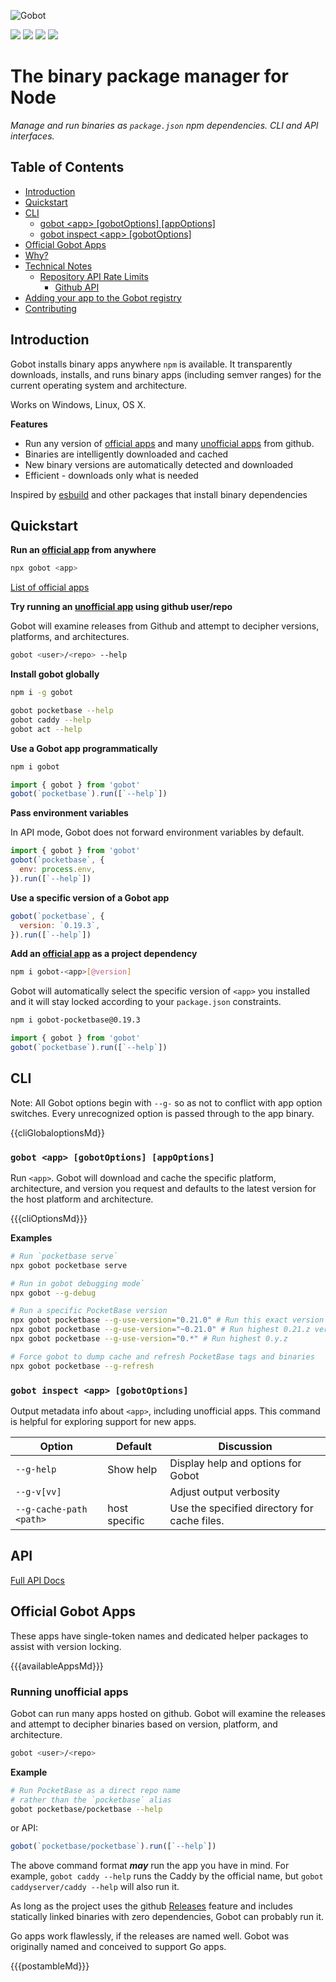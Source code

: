 ![Gobot](https://raw.githubusercontent.com/benallfree/gobot/{{{branch}}}/assets/gobot-banner.png)

![](https://img.shields.io/npm/v/gobot) ![](https://img.shields.io/npm/dt/gobot) ![](https://img.shields.io/github/commit-activity/t/benallfree/gobot) ![](https://img.shields.io/github/stars/benallfree/gobot)

# The binary package manager for Node

_Manage and run binaries as `package.json` npm dependencies. CLI and API interfaces._

## Table of Contents

- [Introduction](#introduction)
- [Quickstart](#quickstart)
- [CLI](#cli)
  - [gobot \<app> [gobotOptions] [appOptions]](#gobot-gobotoptions-app-appoptions)
  - [gobot inspect \<app> [gobotOptions]](#gobot-inspect-app-gobotoptions)
- [Official Gobot Apps](#official-gobot-apps)
- [Why?](#why)
- [Technical Notes](#technical-notes)
  - [Repository API Rate Limits](#repository-api-rate-limits)
    - [Github API](#github-api)
- [Adding your app to the Gobot registry](#adding-your-app-to-the-gobot-registry)
- [Contributing](#contributing)

## Introduction

Gobot installs binary apps anywhere `npm` is available. It transparently downloads, installs, and runs binary apps (including semver ranges) for the current operating system and architecture.

Works on Windows, Linux, OS X.

**Features**

- Run any version of [official apps](#official-gobot-apps) and many [unofficial apps](#running-unofficial-apps) from github.
- Binaries are intelligently downloaded and cached
- New binary versions are automatically detected and downloaded
- Efficient - downloads only what is needed

Inspired by [esbuild](https://esbuild.github.io/) and other packages that install binary dependencies

## Quickstart

**Run an [official app](#official-gobot-apps) from anywhere**

```bash
npx gobot <app>
```

[List of official apps](#official-gobot-apps)

**Try running an [unofficial app](#running-unofficial-apps) using github user/repo**

Gobot will examine releases from Github and attempt to decipher versions, platforms, and architectures.

```bash
gobot <user>/<repo> --help
```

**Install gobot globally**

```bash
npm i -g gobot
```

```bash
gobot pocketbase --help
gobot caddy --help
gobot act --help
```

**Use a Gobot app programmatically**

```bash
npm i gobot
```

```js
import { gobot } from 'gobot'
gobot(`pocketbase`).run([`--help`])
```

**Pass environment variables**

In API mode, Gobot does not forward environment variables by default.

```js
import { gobot } from 'gobot'
gobot(`pocketbase`, {
  env: process.env,
}).run([`--help`])
```

**Use a specific version of a Gobot app**

```js
gobot(`pocketbase`, {
  version: `0.19.3`,
}).run([`--help`])
```

**Add an [official app](#official-gobot-apps) as a project dependency**

```bash
npm i gobot-<app>[@version]
```

Gobot will automatically select the specific version of `<app>` you installed and it will stay locked according to your `package.json` constraints.

```bash
npm i gobot-pocketbase@0.19.3
```

```js
import { gobot } from 'gobot'
gobot(`pocketbase`).run([`--help`])
```

## CLI

Note: All Gobot options begin with `--g-` so as not to conflict with app option switches. Every unrecognized option is passed through to the app binary.

{{cliGlobaloptionsMd}}

### `gobot <app> [gobotOptions] [appOptions]`

Run `<app>`. Gobot will download and cache the specific platform, architecture, and version you request and defaults to the latest version for the host platform and architecture.

{{{cliOptionsMd}}}

**Examples**

```bash
# Run `pocketbase serve`
npx gobot pocketbase serve

# Run in gobot debugging mode`
npx gobot --g-debug

# Run a specific PocketBase version
npx gobot pocketbase --g-use-version="0.21.0" # Run this exact version
npx gobot pocketbase --g-use-version="~0.21.0" # Run highest 0.21.z version
npx gobot pocketbase --g-use-version="0.*" # Run highest 0.y.z

# Force gobot to dump cache and refresh PocketBase tags and binaries
npx gobot pocketbase --g-refresh
```

### `gobot inspect <app> [gobotOptions]`

Output metadata info about `<app>`, including unofficial apps. This command is helpful for exploring support for new apps.

| Option                  | Default       | Discussion                                   |
| ----------------------- | ------------- | -------------------------------------------- |
| `--g-help`              | Show help     | Display help and options for Gobot           |
| `--g-v[vv]`             |               | Adjust output verbosity                      |
| `--g-cache-path <path>` | host specific | Use the specified directory for cache files. |

## API

[Full API Docs](https://github.com/benallfree/gobot/tree/{{{branch}}}/docs/readme.md)

## Official Gobot Apps

These apps have single-token names and dedicated helper packages to assist with version locking.

{{{availableAppsMd}}}

### Running unofficial apps

Gobot can run many apps hosted on github. Gobot will examine the releases and attempt to decipher binaries based on version, platform, and architecture.

```bash
gobot <user>/<repo>
```

**Example**

```bash
# Run PocketBase as a direct repo name
# rather than the `pocketbase` alias
gobot pocketbase/pocketbase --help
```

or API:

```ts
gobot(`pocketbase/pocketbase`).run([`--help`])
```

The above command format **_may_** run the app you have in mind. For example, `gobot caddy --help` runs the Caddy by the official name, but `gobot caddyserver/caddy --help` will also run it.

As long as the project uses the github [Releases](https://docs.github.com/en/repositories/releasing-projects-on-github/managing-releases-in-a-repository) feature and includes statically linked binaries with zero dependencies, Gobot can probably run it.

Go apps work flawlessly, if the releases are named well. Gobot was originally named and conceived to support Go apps.

{{{postambleMd}}}
